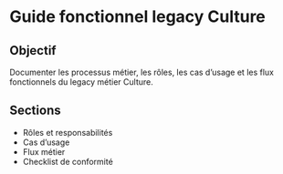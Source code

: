 # Guide fonctionnel legacy Culture

## Objectif
Documenter les processus métier, les rôles, les cas d’usage et les flux fonctionnels du legacy métier Culture.

## Sections
- Rôles et responsabilités
- Cas d’usage
- Flux métier
- Checklist de conformité
